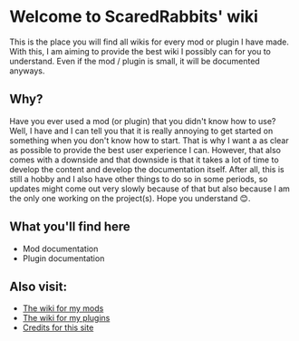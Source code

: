 # Welcome to ScaredRabbits' wiki

This is the place you will find all wikis for every mod or plugin I have made. With this, I am aiming to provide the best wiki I possibly can for you to understand.
Even if the mod / plugin is small, it will be documented anyways.

## Why?
Have you ever used a mod (or plugin) that you didn't know how to use? Well, I have and I can tell you that it is really annoying to get started on something when you don't know how to start. That is why I want a as clear as possible to provide the best user experience I can. However, that also comes with a downside and that downside is that it takes a lot of time to develop the content and develop the documentation itself. After all, this is still a hobby and I also have other things to do so in some periods, so updates might come out very slowly because of that but also because I am the only one working on the project(s). Hope you understand 😊.

## What you'll find here
- Mod documentation
- Plugin documentation

## Also visit: 

- [The wiki for my mods](mods/index.md)
- [The wiki for my plugins](plugins/index.md)
- [Credits for this site](credits.md)